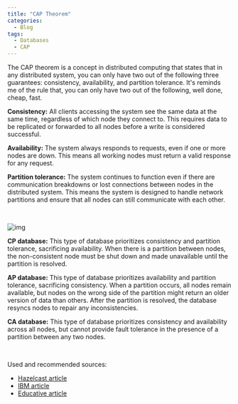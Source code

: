 ```yaml
---
title: "CAP Theorem"
categories:
  - Blog
tags:
  - Databases
  - CAP
---
```


The CAP theorem is a concept in distributed computing that states that in any distributed system, you can only have two out of the following three guarantees: consistency, availability, and partition tolerance.
It's reminds me of the rule that, you can only have two out of the following, well done, cheap, fast. 

**Consistency:** All clients accessing the system see the same data at the same time, regardless of which node they connect to. This requires data to be replicated or forwarded to all nodes before a write is considered successful.

**Availability:** The system always responds to requests, even if one or more nodes are down. This means all working nodes must return a valid response for any request.

**Partition tolerance:** The system continues to function even if there are communication breakdowns or lost connections between nodes in the distributed system. This means the system is designed to handle network partitions and ensure that all nodes can still communicate with each other.

<br>

![img]({{site.url}}/assets/blog_images/2023-02-19-cap-theorem/venn-diagram-cap.png)


**CP database:** This type of database prioritizes consistency and partition tolerance, sacrificing availability. When there is a partition between nodes, the non-consistent node must be shut down and made unavailable until the partition is resolved.

**AP database:** This type of database prioritizes availability and partition tolerance, sacrificing consistency. When a partition occurs, all nodes remain available, but nodes on the wrong side of the partition might return an older version of data than others. After the partition is resolved, the database resyncs nodes to repair any inconsistencies.

**CA database:** This type of database prioritizes consistency and availability across all nodes, but cannot provide fault tolerance in the presence of a partition between any two nodes.

<br> 

Used and recommended sources:
* [Hazelcast article](https://hazelcast.com/glossary/cap-theorem/)
* [IBM article](https://www.ibm.com/topics/cap-theorem)
* [Educative article](https://www.educative.io/blog/what-is-cap-theorem)
